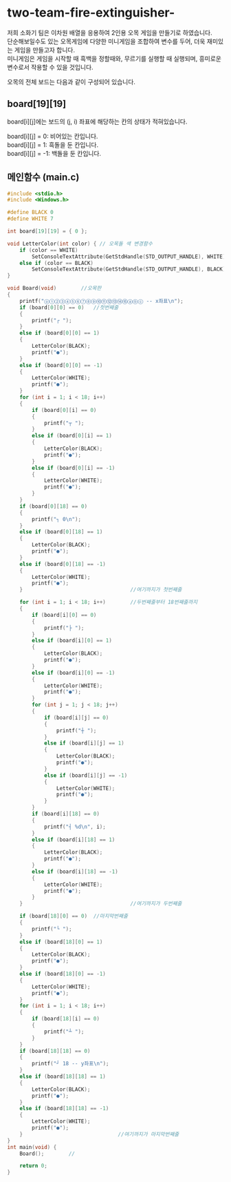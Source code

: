 # two-team-fire-extinguisher-
 저희 소화기 팀은 이차원 배열을 응용하여 2인용 오목 게임을 만들기로 하였습니다.\
  단순해보일수도 있는 오목게임에 다양한 미니게임을 조합하여 변수를 두어, 더욱 재미있는 게임을 만들고자 합니다.\
  미니게임은 게임을 시작할 때 흑백을 정할때와, 무르기를 실행할 때 실행되며, 흥미로운 변수로서 작용할 수 있을 것입니다.
 
 오목의 전체 보드는 다음과 같이 구성되어 있습니다. 
 
 ## board[19][19]
 board[i][j]에는 보드의 (j, i) 좌표에 해당하는 칸의 상태가 적혀있습니다.
 
 board[i][j] =  0: 비어있는 칸입니다.\
 board[i][j] =  1: 흑돌을 둔 칸입니다.\
 board[i][j] = -1: 백돌을 둔 칸입니다.
 
 ## 메인함수 (main.c)
 
```C
#include <stdio.h>
#include <Windows.h>

#define BLACK 0
#define WHITE 7

int board[19][19] = { 0 };

void LetterColor(int color) { // 오목돌 색 변경함수
	if (color == WHITE)
		SetConsoleTextAttribute(GetStdHandle(STD_OUTPUT_HANDLE), WHITE);
	else if (color == BLACK)
		SetConsoleTextAttribute(GetStdHandle(STD_OUTPUT_HANDLE), BLACK);
}

void Board(void)		//오목판 
{
	printf("ⓞ①②③④⑤⑥⑦⑧⑨⑩⑪⑫⑬⑭⑮ⓐⓑⓒ -- x좌표\n");
	if (board[0][0] == 0)	//첫번째줄
	{
		printf("┌ ");
	}
	else if (board[0][0] == 1)
	{
		LetterColor(BLACK);
		printf("●");
	}
	else if (board[0][0] == -1)
	{
		LetterColor(WHITE);
		printf("●");
	}
	for (int i = 1; i < 18; i++)
	{
		if (board[0][i] == 0)
		{
			printf("┬ ");
		}
		else if (board[0][i] == 1)
		{
			LetterColor(BLACK);
			printf("●");
		}
		else if (board[0][i] == -1)
		{
			LetterColor(WHITE);
			printf("●");
		}
	}
	if (board[0][18] == 0)
	{
		printf("┐ 0\n");
	}
	else if (board[0][18] == 1)
	{
		LetterColor(BLACK);
		printf("●");
	}
	else if (board[0][18] == -1)
	{
		LetterColor(WHITE);
		printf("●");
	}									//여기까지가 첫번째줄

	for (int i = 1; i < 18; i++)		//두번째줄부터 18번째줄까지
	{
		if (board[i][0] == 0)
		{
			printf("├ ");
		}
		else if (board[i][0] == 1)
		{
			LetterColor(BLACK);
			printf("●");
		}
		else if (board[i][0] == -1)
		{
			LetterColor(WHITE);
			printf("●");
		}
		for (int j = 1; j < 18; j++)
		{
			if (board[i][j] == 0)
			{
				printf("┼ ");
			}
			else if (board[i][j] == 1)
			{
				LetterColor(BLACK);
				printf("●");
			}
			else if (board[i][j] == -1)
			{
				LetterColor(WHITE);
				printf("●");
			}
		}
		if (board[i][18] == 0)
		{
			printf("┤ %d\n", i);
		}
		else if (board[i][18] == 1)
		{
			LetterColor(BLACK);
			printf("●");
		}
		else if (board[i][18] == -1)
		{
			LetterColor(WHITE);
			printf("●");
		}
	}									//여기까지가 두번째줄

	if (board[18][0] == 0)	//마지막번째줄
	{
		printf("└ ");
	}
	else if (board[18][0] == 1)
	{
		LetterColor(BLACK);
		printf("●");
	}
	else if (board[18][0] == -1)
	{
		LetterColor(WHITE);
		printf("●");
	}
	for (int i = 1; i < 18; i++)
	{
		if (board[18][i] == 0)
		{
			printf("┴ ");
		}
	}
	if (board[18][18] == 0)	
	{
		printf("┘ 18 -- y좌표\n");
	}
	else if (board[18][18] == 1)
	{
		LetterColor(BLACK);
		printf("●");
	}
	else if (board[18][18] == -1)
	{
		LetterColor(WHITE);
		printf("●");
	}								//여기까지가 마지막번째줄
}
int main(void) {
	Board();		//

	return 0;
}
```
